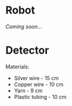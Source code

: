 # Robot

*Coming soon...*

# Detector

Materials:

* Silver wire - 15 cm
* Copper wire - 10 cm
* Yarn - 9 cm
* Plastic tubing - 10 cm